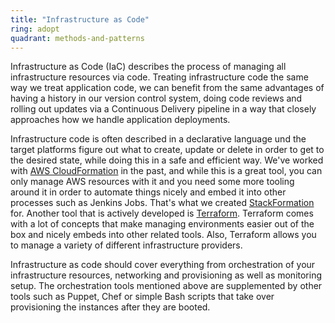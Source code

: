 ```yaml
---
title: "Infrastructure as Code"
ring: adopt
quadrant: methods-and-patterns
---
```


Infrastructure as Code (IaC) describes the process of managing all infrastructure resources via code. Treating infrastructure code the same way we treat application code, we can benefit from the same advantages of having a history in our version control system, doing code reviews and rolling out updates via a Continuous Delivery pipeline in a way that closely approaches how we handle application deployments.

Infrastructure code is often described in a declarative language und the target platforms figure out what to create, update or delete in order to get to the desired state, while doing this in a safe and efficient way. We've worked with [AWS CloudFormation](https://aws.amazon.com/de/cloudformation/) in the past, and while this is a great tool, you can only manage AWS resources with it and you need some more tooling around it in order to automate things nicely and embed it into other processes such as Jenkins Jobs. That's what we created [StackFormation](https://github.com/AOEpeople/StackFormation) for. Another tool that is actively developed is [Terraform](https://www.terraform.io/). Terraform comes with a lot of concepts that make managing environments easier out of the box and nicely embeds into other related tools. Also, Terraform allows you to manage a variety of different infrastructure providers.

Infrastructure as code should cover everything from orchestration of your infrastructure resources, networking and provisioning as well as monitoring setup. The orchestration tools mentioned above are supplemented by other tools such as Puppet, Chef or simple Bash scripts that take over provisioning the instances after they are booted.
